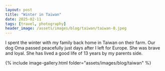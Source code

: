 ```yaml
---
layout: post
title: "Winter in Taiwan"
date: 2025-02-11
tags: [travel, photography]
header_image: /assets/images/blog/taiwan/taiwan-0.jpeg
---
```


I spent the winter with my family back home in Taiwan on their farm. Our dog Oma passed peacefully just days after I left for Europe. She was brave and loyal. She has lived a good life of 13 years by my parents side.

{% include image-gallery.html folder="assets/images/blog/taiwan" %}